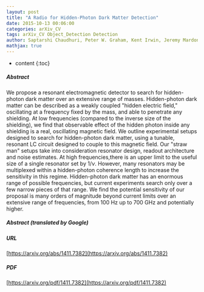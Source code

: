 ```yaml
---
layout: post
title: "A Radio for Hidden-Photon Dark Matter Detection"
date: 2015-10-13 00:06:00
categories: arXiv_CV
tags: arXiv_CV Object_Detection Detection
author: Saptarshi Chaudhuri, Peter W. Graham, Kent Irwin, Jeremy Mardon, Surjeet Rajendran, Yue Zhao
mathjax: true
---
```


* content
{:toc}

##### Abstract
We propose a resonant electromagnetic detector to search for hidden-photon dark matter over an extensive range of masses. Hidden-photon dark matter can be described as a weakly coupled "hidden electric field," oscillating at a frequency fixed by the mass, and able to penetrate any shielding. At low frequencies (compared to the inverse size of the shielding), we find that observable effect of the hidden photon inside any shielding is a real, oscillating magnetic field. We outline experimental setups designed to search for hidden-photon dark matter, using a tunable, resonant LC circuit designed to couple to this magnetic field. Our "straw man" setups take into consideration resonator design, readout architecture and noise estimates. At high frequencies,there is an upper limit to the useful size of a single resonator set by $1/\nu$. However, many resonators may be multiplexed within a hidden-photon coherence length to increase the sensitivity in this regime. Hidden-photon dark matter has an enormous range of possible frequencies, but current experiments search only over a few narrow pieces of that range. We find the potential sensitivity of our proposal is many orders of magnitude beyond current limits over an extensive range of frequencies, from 100 Hz up to 700 GHz and potentially higher.

##### Abstract (translated by Google)


##### URL
[https://arxiv.org/abs/1411.7382](https://arxiv.org/abs/1411.7382)

##### PDF
[https://arxiv.org/pdf/1411.7382](https://arxiv.org/pdf/1411.7382)

